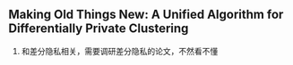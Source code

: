 ## Making Old Things New: A Unified Algorithm for Differentially Private Clustering
1. 和差分隐私相关，需要调研差分隐私的论文，不然看不懂